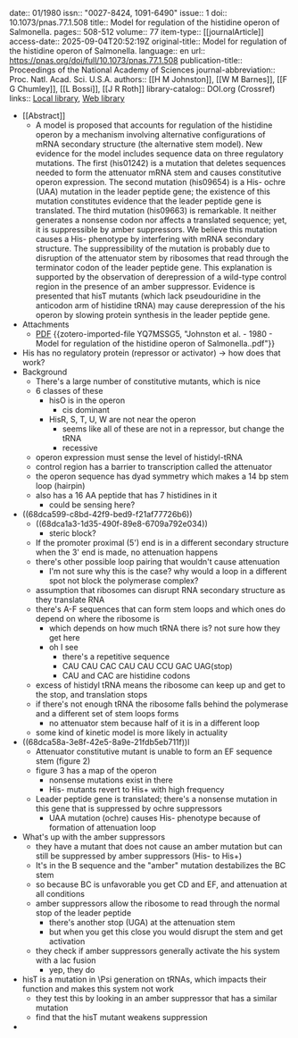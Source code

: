 date:: 01/1980
issn:: "0027-8424, 1091-6490"
issue:: 1
doi:: 10.1073/pnas.77.1.508
title:: Model for regulation of the histidine operon of Salmonella.
pages:: 508-512
volume:: 77
item-type:: [[journalArticle]]
access-date:: 2025-09-04T20:52:19Z
original-title:: Model for regulation of the histidine operon of Salmonella.
language:: en
url:: https://pnas.org/doi/full/10.1073/pnas.77.1.508
publication-title:: Proceedings of the National Academy of Sciences
journal-abbreviation:: Proc. Natl. Acad. Sci. U.S.A.
authors:: [[H M Johnston]], [[W M Barnes]], [[F G Chumley]], [[L Bossi]], [[J R Roth]]
library-catalog:: DOI.org (Crossref)
links:: [Local library](zotero://select/library/items/B2WTX6VY), [Web library](https://www.zotero.org/users/6106196/items/B2WTX6VY)

- [[Abstract]]
	- A model is proposed that accounts for regulation of the histidine operon by a mechanism involving alternative configurations of mRNA secondary structure (the alternative stem model). New evidence for the model includes sequence data on three regulatory mutations. The first (his01242) is a mutation that deletes sequences needed to form the attenuator mRNA stem and causes constitutive operon expression. The second mutation (his09654) is a His- ochre (UAA) mutation in the leader peptide gene; the existence of this mutation constitutes evidence that the leader peptide gene is translated. The third mutation (his09663) is remarkable. It neither generates a nonsense codon nor affects a translated sequence; yet, it is suppressible by amber suppressors. We believe this mutation causes a His- phenotype by interfering with mRNA secondary structure. The suppressibility of the mutation is probably due to disruption of the attenuator stem by ribosomes that read through the terminator codon of the leader peptide gene. This explanation is supported by the observation of derepression of a wild-type control region in the presence of an amber suppressor. Evidence is presented that hisT mutants (which lack pseudouridine in the anticodon arm of histidine tRNA) may cause derepression of the his operon by slowing protein synthesis in the leader peptide gene.
- Attachments
	- [PDF](zotero://select/library/items/YQ7MSSG5) {{zotero-imported-file YQ7MSSG5, "Johnston et al. - 1980 - Model for regulation of the histidine operon of Salmonella..pdf"}}
- His has no regulatory protein (repressor or activator) -> how does that work?
- Background
	- There's a large number of constitutive mutants, which is nice
	- 6 classes of these
		- hisO is in the operon
			- cis dominant
		- HisR, S, T, U, W are not near the operon
			- seems like all of these are not in a repressor, but change the tRNA
			- recessive
	- operon expression must sense the level of histidyl-tRNA
	- control region has a barrier to transcription called the attenuator
	- the operon sequence has dyad symmetry which makes a 14 bp stem loop (hairpin)
	- also has a 16 AA peptide that has 7 histidines in it
		- could be sensing here?
- ((68dca599-c8bd-42f9-bed9-f21af77726b6))
	- ((68dca1a3-1d35-490f-89e8-6709a792e034))
		- steric block?
	- If the promoter proximal (5') end is in a different secondary structure when the 3' end is made, no attenuation happens
	- there's other possible loop pairing that wouldn't cause attenuation
		- I'm not sure why this is the case? why would a loop in a different spot not block the polymerase complex?
	- assumption that ribosomes can disrupt RNA secondary structure as they translate RNA
	- there's A-F sequences that can form stem loops and which ones do depend on where the ribosome is
		- which depends on how much tRNA there is? not sure how they get here
		- oh I see
			- there's a repetitive sequence
			- CAU CAU CAC CAU CAU CCU GAC UAG(stop)
			- CAU and CAC are histidine codons
	- excess of histidyl tRNA means the ribosome can keep up and get to the stop, and translation stops
	- if there's not enough tRNA the ribosome falls behind the polymerase and a different set of stem loops forms
		- no attenuator stem because half of it is in a different loop
	- some kind of kinetic model is more likely in actuality
- ((68dca58a-3e8f-42e5-8a9e-21fdb5eb711f))l
	- Attenuator constitutive mutant is unable to form an EF sequence stem (figure 2)
	- figure 3 has a map of the operon
		- nonsense mutations exist in there
		- His- mutants revert to His+ with high frequency
	- Leader peptide gene is translated; there's a nonsense mutation in this gene that is suppressed by ochre suppressors
		- UAA mutation (ochre) causes His- phenotype because of formation of attenuation loop
- What's up with the amber suppressors
	- they have a mutant that does not cause an amber mutation but can still be suppressed by amber suppressors (His- to His+)
	- It's in the B sequence and the "amber" mutation destabilizes the BC stem
	- so because BC is unfavorable you get CD and EF, and attenuation at all conditions
	- amber suppressors allow the ribosome to read through the normal stop of the leader peptide
		- there's another stop (UGA) at the attenuation stem
		- but when you get this close you would disrupt the stem and get activation
	- they check if amber suppressors generally activate the his system with a lac fusion
		- yep, they do
- hisT is a mutation in \Psi generation on tRNAs, which impacts their function and makes this system not work
	- they test this by looking in an amber suppressor that has a similar mutation
	- find that the hisT mutant weakens suppression
-